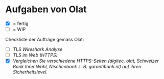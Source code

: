 # Aufgaben von Olat

- [x] = fertig
- [ ] = WIP

Checkliste der Aufträge gemäss Olat:
- [ ] *TLS Wireshark Analyse*
- [ ] *TLS im Web (HTTPS)*
- [x] *Vergleichen Sie verschiedene HTTPS-Seiten (digitec, olat, Schweizer Bank Ihrer Wahl, Nischenbank z. B. garantibank.nl) auf ihren Sicherheitslevel.*